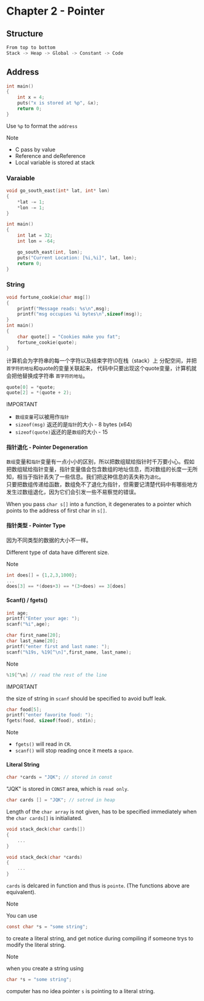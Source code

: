 # Chapter 2 - Pointer

## Structure

```c
From top to bottom
Stack -> Heap -> Global -> Constant -> Code
```

## Address

```c
int main()
{
    int x = 4;
    puts("x is stored at %p", &x);
    return 0;
}
```

Use `%p` to format the `address`

Note

* C pass by value
* Reference and deReference
* Local variable is stored at stack

### Varaiable

```C
void go_south_east(int* lat, int* lon)
{
    *lat -= 1;
    *lon -= 1;
}

int main()
{
    int lat = 32;
    int lon = -64;

    go_south_east(int, lon);
    puts("Current Location: [%i,%i]", lat, lon);
    return 0;
}
```

### String

```C
void fortune_cookie(char msg[])
{
    printf("Message reads: %s\n",msg);
    printf("msg occupies %i bytes\n",sizeof(msg));
}
int main()
{
    char quote[] = "Cookies make you fat";
    fortune_cookie(quote);
}
```

计算机会为字符串的每一个字符以及结束字符\0在栈（stack）上
分配空间，并把`首字符的地址`和quote的变量关联起来，
代码中只要出现这个quote变量，计算机就会把他替换成字符串
`首字符的地址`。

``` C
quote[0] = *quote;
quote[2] = *(quote + 2);
```

IMPORTANT

* `数组变量`可以被用作`指针`
* `sizeof(msg)` 返还的是`指针`的大小 - 8 bytes (x64)
* `sizeof(quote)`返还的是`数组`的大小 - 15

#### 指针退化 - Pointer Degeneration

`数组`变量和`指针`变量有一点小小的区别，所以把数组赋给指针时千万要小心。假如把数组赋给指针变量，指针变量值会包含数组的地址信息，而对数组的长度一无所知，相当于指针丢失了一些信息。我们把这种信息的丢失称为`退化`。  
只要把数组传递给函数，数组免不了退化为指针，但需要记清楚代码中有哪些地方发生过数组退化，因为它们会引发一些不易察觉的错误。

When you pass `char s[]` into a function, it degenerates to a pointer which points to the address of first char in `s[]`.

#### 指针类型 - Pointer Type

因为不同类型的数据的大小不一样。

Different type of data have different size.



Note

```c
int does[] = {1,2,3,1000};
...
does[3] == *(does+3) == *(3+does) == 3[does]
```

#### Scanf() / fgets()

```c
int age;
printf("Enter your age: ");
scanf("%i",age);
```

```c
char first_name[20];
char last_name[20];
printf("enter first and last name: ");
scanf("%19s, %19[^\n]",first_name, last_name);
```

Note

```c
%19[^\n] // read the rest of the line
```

IMPORTANT

the size of string in `scanf` should be specified to avoid buff leak.

```c
char food[5];
printf("enter favorite food: ");
fgets(food, sizeof(food), stdin);
```

Note  

* `fgets()` will read in `CR`.
* `scanf()` will stop reading once it meets a `space`.

#### Literal String

```c
char *cards = "JQK"; // stored in const
```

"JQK" is stored in `CONST` area, which is `read only`.

```c
char cards [] = "JQK"; // sotred in heap
```

Length of the `char array` is not given, has to be specified immediately when the `char cards[]` is initialiated.

```c
void stack_deck(char cards[])
{
    ...
}

void stack_deck(char *cards)
{
    ...
}
```

`cards` is delcared in function and thus is `pointe`.
(The functions above are equivalent).

Note

You can use

```c
const char *s = "some string";  
```

to create a literal string, and get notice during compiling if someone trys to modify the literal string.

Note

when you create a string using

```c
char *s = "some string";
```

computer has no idea pointer `s` is pointing to a literal string.
